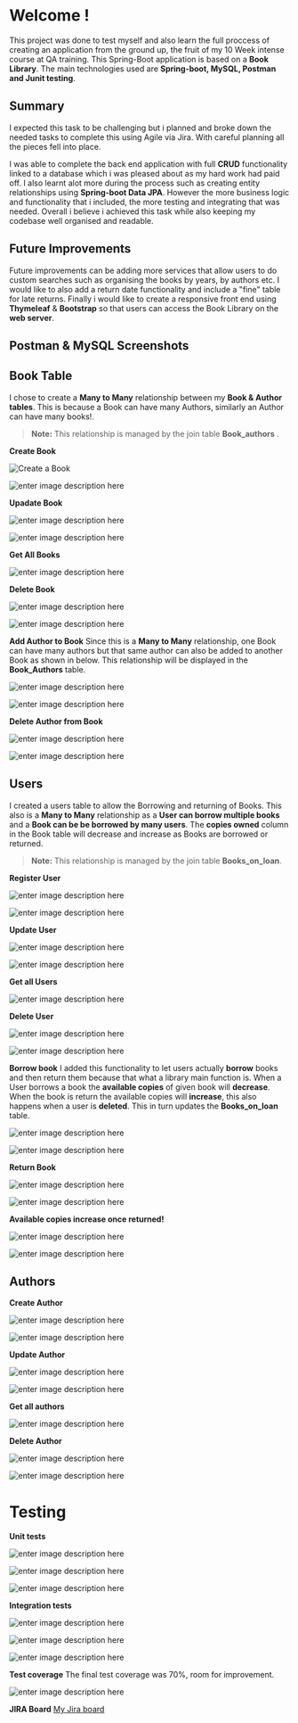 
# Welcome !

This project was done to test myself and also learn the full proccess of creating an application from the ground up, the fruit of my 10 Week intense course at QA training. This Spring-Boot application is based on a **Book Library**.  The main technologies used are **Spring-boot, MySQL, Postman and Junit testing**.


## Summary
I expected this task to be challenging but i planned and broke down the needed tasks to complete this using Agile via Jira. With careful planning all the pieces fell into place.

I was able to complete the back end application with full **CRUD** functionality linked to a database which i was pleased about as my hard work had paid off. I also learnt alot more during the process such as creating entity relationships using **Spring-boot Data JPA**. However the more business logic and functionality that i included, the more testing and integrating that was needed. Overall i believe i achieved this task while also keeping my codebase well organised and readable. 



## Future Improvements

Future improvements can be adding more services that allow users to do custom searches such as organising the books by years, by authors etc. I would like to also add a return date functionality and include a "fine" table for late returns. Finally i would like to create a responsive front end using **Thymeleaf** & **Bootstrap** so that users can access the Book Library on the **web server**.

## Postman & MySQL Screenshots

## Book Table

I  chose to create a **Many to Many**  relationship between my **Book &  Author tables**. This is because a Book can have many Authors, similarly an Author can have many books!.
> **Note:**  This relationship is managed by the join table **Book_authors** .

**Create Book**

![Create a Book](https://user-images.githubusercontent.com/101958815/190919273-bca5d8e6-2511-4da5-a5fa-2fa3fde8ebdb.png)

![enter image description here](https://user-images.githubusercontent.com/101958815/190919274-32ded44b-7b52-41f3-a621-344b09ae946a.png)

**Upadate Book**

![enter image description here](https://user-images.githubusercontent.com/101958815/190919269-85cc44e3-f7dd-4411-95a8-9dc9e9bbf341.png)

![enter image description here](https://user-images.githubusercontent.com/101958815/190919270-2aaac31b-3f73-4305-85c3-7833b4281256.png)

**Get All Books**

![enter image description here](https://user-images.githubusercontent.com/101958815/190919267-6351d5e8-82a9-4feb-94a1-9b30fa5daaf7.png)


**Delete Book**

![enter image description here](https://user-images.githubusercontent.com/101958815/190919275-84baeb0e-3b93-4a3b-8724-e56b1fe8070a.png)

![enter image description here](https://user-images.githubusercontent.com/101958815/190919277-4f66c9cc-ba0c-4aae-9413-8c886695e620.png)

**Add Author to Book**
Since this is a **Many to Many** relationship, one Book can have many authors but that same author can also be added to another Book as shown in below. This relationship will be displayed in the **Book_Authors** table.

![enter image description here](https://user-images.githubusercontent.com/101958815/190919263-2667add8-0912-47dd-8e31-f5a8d4fe0760.png)

![enter image description here](https://user-images.githubusercontent.com/101958815/190919264-eea9512d-d5c6-4b23-9b49-4241c129edba.png)


**Delete Author from Book**

![enter image description here](https://user-images.githubusercontent.com/101958815/190919265-efad85f6-2f9f-4d17-8bd6-31447605873e.png)

![enter image description here](https://user-images.githubusercontent.com/101958815/190919266-189acbc8-a512-4efd-9920-2ced105c51d6.png)

## Users

I created a users table to allow the Borrowing and returning of Books. This also is a **Many to Many** relationship as a **User can borrow multiple books** and a **Book can be be borrowed by many users**. The **copies owned** column in the Book table will decrease and increase as Books are borrowed or returned.
> **Note:** This relationship is managed by the join table **Books_on_loan**. 

**Register User**

![enter image description here](https://user-images.githubusercontent.com/101958815/190919359-1996e00c-5d00-447c-948e-a9375cdbc8ab.png)


![enter image description here](https://user-images.githubusercontent.com/101958815/190919361-2d0be1a8-1e34-4716-a12a-d92b550aa81f.png)

**Update User**

![enter image description here](https://user-images.githubusercontent.com/101958815/190919364-4954f7c5-8529-43dd-b2db-7fac3c84e3dc.png)

![enter image description here](https://user-images.githubusercontent.com/101958815/190919366-971aec6d-52e6-4742-8d35-a6f35c4bb34c.png)

**Get all Users**

![enter image description here](https://user-images.githubusercontent.com/101958815/190919358-fdbca8e5-26bd-4c4e-9a45-4c966a7f27cc.png)

**Delete User**

![enter image description here](https://user-images.githubusercontent.com/101958815/190919362-957fef5c-bb12-4a65-a0ae-38b4cf78744f.png)

![enter image description here](https://user-images.githubusercontent.com/101958815/190919363-f8f87c09-55cc-4372-b672-5a14a24b2302.png)

**Borrow book**
I added this functionality to let users actually **borrow** books and then return them because that what a library main function is. When a User borrows a book the **available copies** of given book will **decrease**. When the book is return the available copies will **increase**, this also happens when a user is **deleted**. This in turn updates the **Books_on_loan** table. 


![enter image description here](https://user-images.githubusercontent.com/101958815/190919368-05b5c464-e42a-45d6-9dd9-335fbeec56d3.png)

![enter image description here](https://user-images.githubusercontent.com/101958815/190919369-3de65ccb-c974-49de-a825-d33a84f61f4e.png)


**Return Book**

![enter image description here](https://user-images.githubusercontent.com/101958815/190919353-b3b4d2a1-2ae9-46ce-a205-7d144b89d616.png)


![enter image description here](https://user-images.githubusercontent.com/101958815/190919356-64099f56-9d3d-42c7-8a3d-371a973597dd.png)

**Available copies increase once returned!**

![enter image description here](https://user-images.githubusercontent.com/101958815/190919355-d6e4ea35-2df0-4df4-9c44-13edacaa9eb7.png)


![enter image description here](https://user-images.githubusercontent.com/101958815/190919357-de02da27-cc76-4de8-ad57-5d5ce5ff29c2.png)

## Authors

**Create Author**

![enter image description here](https://user-images.githubusercontent.com/101958815/190919228-0de928a6-0149-4e49-8ef0-a3eda3697b08.png)

![enter image description here](https://user-images.githubusercontent.com/101958815/190919229-d6a6f9d5-9561-4878-a834-16d8e41ddd91.png)

**Update Author**

![enter image description here](https://user-images.githubusercontent.com/101958815/190919225-824d5b00-391b-4b3e-aecd-fbfc4eb9700b.png)

![enter image description here](https://user-images.githubusercontent.com/101958815/190919227-294b2d16-8aae-427b-af85-108cbdc4100b.png)

**Get all authors**

![enter image description here](https://user-images.githubusercontent.com/101958815/190919224-ca914986-8114-401d-aa6d-80782d1cf11c.png)

**Delete Author**

![enter image description here](https://user-images.githubusercontent.com/101958815/190919222-b46db644-312f-4043-9314-416bb51b58ec.png)

![enter image description here](https://user-images.githubusercontent.com/101958815/190919223-8bfb0edf-73c8-4d8f-ad0a-7b25d8442974.png)

# Testing
**Unit tests**

![enter image description here](https://user-images.githubusercontent.com/101958815/190919322-cb6f9edc-dfa8-48f4-8187-a6ba02a4f803.png)

![enter image description here](https://user-images.githubusercontent.com/101958815/190919319-a8bb8a9e-983e-4007-8f59-897ee1f053bb.png)

![enter image description here](https://user-images.githubusercontent.com/101958815/190919321-4ffecd29-9463-4d97-81af-52789db84c97.png)

**Integration tests**

![enter image description here](https://user-images.githubusercontent.com/101958815/190919324-91e6da48-c27b-49c4-91f3-0abe04944534.png)

![enter image description here](https://user-images.githubusercontent.com/101958815/190919318-e5353fc2-e441-4918-bfd0-1bb7da269b9a.png)

![enter image description here](https://user-images.githubusercontent.com/101958815/190919323-c3177b56-dfee-4469-a463-7d1e304fee36.png)

**Test coverage**
The final test coverage was 70%, room for improvement.

![enter image description here](https://user-images.githubusercontent.com/101958815/190919320-074b4733-e2fa-4c43-9e28-b164ada11b1a.png)



**JIRA Board**
[My Jira board](https://libanabdirahman.atlassian.net/jira/software/projects/QFJPLA/boards/2)